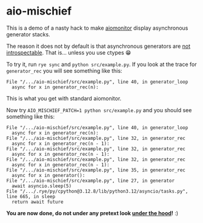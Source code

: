 # aio-mischief

This is a demo of a nasty hack to make [aiomonitor](https://github.com/aio-libs/aiomonitor) display asynchronous generator stacks.

The reason it does not by default is that asynchronous generators are [not introspectable](https://github.com/python/cpython/issues/76991). That is... unless you use ctypes :grin:

To try it, run `rye sync` and `python src/example.py`. If you look at the trace for `generator_rec` you will see something like this:

```
File "/.../aio-mischief/src/example.py", line 40, in generator_loop
  async for x in generator_rec(n):
```

This is what you get with standard aiomonitor.

Now try `AIO_MISCHIEF_PATCH=1 python src/example.py` and you should see something like this:

```
File "/.../aio-mischief/src/example.py", line 40, in generator_loop
  async for x in generator_rec(n):
File "/.../aio-mischief/src/example.py", line 32, in generator_rec
  async for x in generator_rec(n - 1):
File "/.../aio-mischief/src/example.py", line 32, in generator_rec
  async for x in generator_rec(n - 1):
File "/.../aio-mischief/src/example.py", line 32, in generator_rec
  async for x in generator_rec(n - 1):
File "/.../aio-mischief/src/example.py", line 35, in generator_rec
  async for x in generator():
File "/.../aio-mischief/src/example.py", line 27, in generator
  await asyncio.sleep(5)
File "/.../.rye/py/cpython@3.12.8/lib/python3.12/asyncio/tasks.py", line 665, in sleep
  return await future
```

**You are now done, do not under any pretext look [under the hood](src/aio_mischief/__init__.py)!** :)
